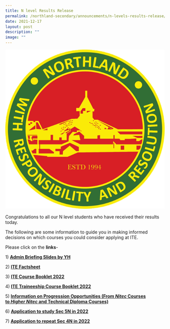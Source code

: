 ```yaml
---
title: N level Results Release
permalink: /northland-secondary/announcements/n-levels-results-release/
date: 2021-12-17
layout: post
description: ""
image: ""
---
```

<img src="/images/a9.png">
<p>Congratulations to all our N level students who have received their results today.</p>
<p>The following are some information to guide you in making informed decisions on which courses you could consider applying at ITE.</p>
<p>Please click on the&nbsp;<strong>links</strong>-</p>
<p>1) <a href="/files/2021%20N%20Level%20Results%20Release%20Slides%20for%20students%20V3.pdf"><strong>Admin Briefing Slides by YH</strong></a></p>
<p>2) <a href="/files/N%20Level%20Results%20Release%202021/ITE%20Factsheet.pdf"><strong>ITE Factsheet</strong></a></p>
<p>3) <a href="https://www.ite.edu.sg/docs/default-source/full-time-courses-doc/ite-course-booklet-2022"><strong>ITE Course Booklet 2022</strong></a></p>
<p>4) <a href="https://www.ite.edu.sg/docs/default-source/traineeship/ite-traineeship-e-booklet_2022.pdf"><strong>ITE Traineeship Course Booklet 2022</strong></a></p>
<p>5) <a href="https://www.ite.edu.sg/admissions/full-time-courses/nitec-and-3-year-higher-nitec/progression-opportunities"><strong>Information on Progression Opportunities (From&nbsp;<em>Nitec</em>&nbsp;Courses to&nbsp;<em>Higher Nitec</em>&nbsp;and Technical Diploma Courses)</strong></a></p>
<p>6) <a href="/files/APPLICATION%20TO%20STUDY%20SEC%205N%20IN%202022.docx"><strong>Application to study Sec 5N in 2022</strong></a></p>
<p>7) <a href="/files/APPLICATION%20TO%20REPEAT%20SEC%204N%20IN%202022.docx"><strong>Application to repeat Sec 4N in 2022</strong></a></p>